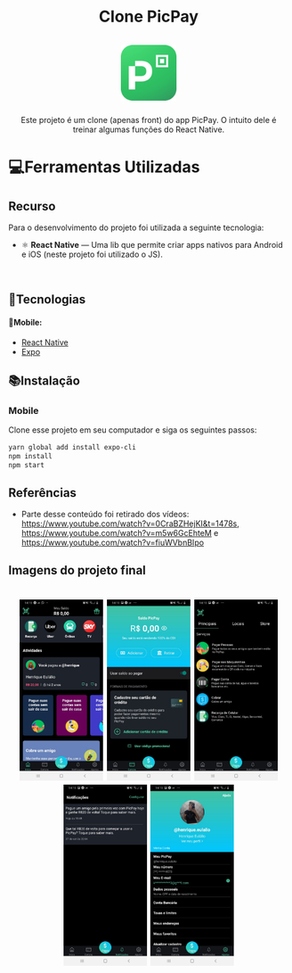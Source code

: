 <h1 align="center">
<br>
Clone PicPay
<br>
<br>
<img src="./LogoPicPay.png" width="100" height="100" title="Logo PicPay">
</h1>

<p align="center">Este projeto é um clone (apenas front) do app PicPay. O intuito dele é treinar algumas funções do React Native.</p>

<h1>💻Ferramentas Utilizadas</h1>
<h2>Recurso</h2>
<p>Para o desenvolvimento do projeto foi utilizada a seguinte tecnologia:</p> 

- ⚛️ **React Native** — Uma lib que permite criar apps nativos para Android e iOS (neste projeto foi utilizado o JS).
<br>
<h2>🚀Tecnologias</h2>
<h4>📱Mobile:</h4>
<ul>
 <li><a href="https://reactnative.dev/">React Native</a></li>
 <li><a href="https://expo.io/">Expo</a></li>
</ul>

<h2>📚Instalação</h2>
<h3>Mobile</h3>
<p>Clone esse projeto em seu computador e siga os seguintes passos:</p>

```
yarn global add install expo-cli
npm install
npm start
```

## Referências
 - Parte desse conteúdo foi retirado dos vídeos: https://www.youtube.com/watch?v=0CraBZHejKI&t=1478s, https://www.youtube.com/watch?v=m5w6GcEhteM e https://www.youtube.com/watch?v=fiuWVbnBIpo


## Imagens do projeto final
<h1 align="center">
<img src="./src/Images/Print1.jpeg" width="150" title="Tela Inicial"> <img src="./src/Images/Print2.jpeg" width="150" title="Tela da Carteira"> <img src="./src/Images/Print3.jpeg" width="150" title="Tela de Pagamentos">
<img src="./src/Images/Print4.jpeg" width="150" title="Tela de Notificações"> <img src="./src/Images/Print5.jpeg" width="150" title="Tela de Ajustes">
</h1>





